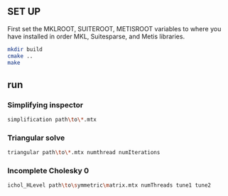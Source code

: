 ## SET UP
First set the MKLROOT, SUITEROOT, METISROOT variables to where you have installed in order MKL, Suitesparse, and Metis libraries.
```bash
mkdir build
cmake ..
make
```


## run
### Simplifying inspector
```bash
simplification path\to\*.mtx
```

### Triangular solve
```bash
triangular path\to\*.mtx numthread numIterations
```


### Incomplete Cholesky 0
```bash
ichol_HLevel path\to\symmetric\matrix.mtx numThreads tune1 tune2
```